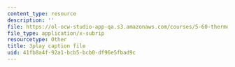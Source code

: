 ```yaml
---
content_type: resource
description: ''
file: https://ol-ocw-studio-app-qa.s3.amazonaws.com/courses/5-60-thermodynamics-kinetics-spring-2008/41fb8a4f92a1bcb5bcb0df96e5fbad9c_kLqduWF6GXE.srt
file_type: application/x-subrip
resourcetype: Other
title: 3play caption file
uid: 41fb8a4f-92a1-bcb5-bcb0-df96e5fbad9c
---
```

